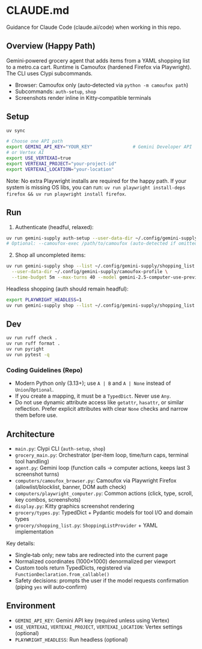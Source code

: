 # CLAUDE.md

Guidance for Claude Code (claude.ai/code) when working in this repo.

## Overview (Happy Path)

Gemini‑powered grocery agent that adds items from a YAML shopping list to a metro.ca cart. Runtime is Camoufox (hardened Firefox via Playwright). The CLI uses Clypi subcommands.

- Browser: Camoufox only (auto‑detected via `python -m camoufox path`)
- Subcommands: `auth-setup`, `shop`
- Screenshots render inline in Kitty‑compatible terminals

## Setup

```bash
uv sync

# Choose one API path
export GEMINI_API_KEY="YOUR_KEY"               # Gemini Developer API
# or Vertex AI
export USE_VERTEXAI=true
export VERTEXAI_PROJECT="your-project-id"
export VERTEXAI_LOCATION="your-location"
```

Note: No extra Playwright installs are required for the happy path. If your system is missing OS libs, you can run: `uv run playwright install-deps firefox && uv run playwright install firefox`.

## Run

1) Authenticate (headful, relaxed):
```bash
uv run gemini-supply auth-setup --user-data-dir ~/.config/gemini-supply/camoufox-profile
# Optional: --camoufox-exec /path/to/camoufox (auto‑detected if omitted)
```

2) Shop all uncompleted items:
```bash
uv run gemini-supply shop --list ~/.config/gemini-supply/shopping_list.yaml \
  --user-data-dir ~/.config/gemini-supply/camoufox-profile \
  --time-budget 5m --max-turns 40 --model gemini-2.5-computer-use-preview-10-2025
```

Headless shopping (auth should remain headful):
```bash
export PLAYWRIGHT_HEADLESS=1
uv run gemini-supply shop --list ~/.config/gemini-supply/shopping_list.yaml --user-data-dir ~/.config/gemini-supply/camoufox-profile
```

## Dev

```bash
uv run ruff check .
uv run ruff format .
uv run pyright
uv run pytest -q
```

### Coding Guidelines (Repo)

- Modern Python only (3.13+); use `A | B` and `A | None` instead of `Union`/`Optional`.
- If you create a mapping, it must be a `TypedDict`. Never use `Any`.
- Do not use dynamic attribute access like `getattr`, `hasattr`, or similar reflection. Prefer explicit attributes with clear `None` checks and narrow them before use.

## Architecture

- `main.py`: Clypi CLI (`auth-setup`, `shop`)
- `grocery_main.py`: Orchestrator (per‑item loop, time/turn caps, terminal tool handling)
- `agent.py`: Gemini loop (function calls → computer actions, keeps last 3 screenshot turns)
- `computers/camoufox_browser.py`: Camoufox via Playwright Firefox (allowlist/blocklist, banner, DOM auth check)
- `computers/playwright_computer.py`: Common actions (click, type, scroll, key combos, screenshots)
- `display.py`: Kitty graphics screenshot rendering
- `grocery/types.py`: TypedDict + Pydantic models for tool I/O and domain types
- `grocery/shopping_list.py`: `ShoppingListProvider` + YAML implementation

Key details:
- Single‑tab only; new tabs are redirected into the current page
- Normalized coordinates (1000×1000) denormalized per viewport
- Custom tools return TypedDicts, registered via `FunctionDeclaration.from_callable()`
- Safety decisions: prompts the user if the model requests confirmation (piping `yes` will auto‑confirm)

## Environment

- `GEMINI_API_KEY`: Gemini API key (required unless using Vertex)
- `USE_VERTEXAI`, `VERTEXAI_PROJECT`, `VERTEXAI_LOCATION`: Vertex settings (optional)
- `PLAYWRIGHT_HEADLESS`: Run headless (optional)
